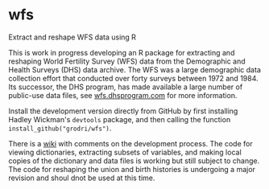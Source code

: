 # wfs
Extract and reshape WFS data using R

This is work in progress developing an R package for extracting 
and reshaping World Fertility Survey (WFS) data from the Demographic 
and Health Surveys (DHS) data archive.
The WFS was a large demographic data collection effort that conducted 
over forty surveys between 1972 and 1984. Its successor, the DHS 
program, has made available a large number of public-use data files, see
[wfs.dhsprogram.com](http://wfs.dhsprogram.com) for more information.

Install the development version directly from GitHub by first installing
Hadley Wickman's `devtools` package, and then calling the function
`install_github("grodri/wfs")`. 

There is a [wiki](https://github.com/grodri/wfs/wiki) with comments on 
the development process.
The code for viewing dictionaries, extracting subsets of variables,
and making local copies of the dictionary and data files is working
but still subject to change. 
The code for reshaping the union and birth histories is undergoing
a major revision and shoul dnot be used at this time.

